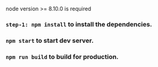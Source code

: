 node version >= 8.10.0 is required 

### `step-1: npm install` to install the dependencies.  
### `npm start` to start dev server.
### `npm run build` to build for production.
